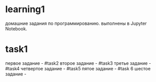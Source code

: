 # learning1
домашние задания по программированию. выполнены в Jupyter Notebook.
# task1
первое задание - 
#task2
второе задание - 
#task3
третье задание - 
#task4
четвертое задание - 
#task5
пятое задание - 
#task 6
шестое задание - 
